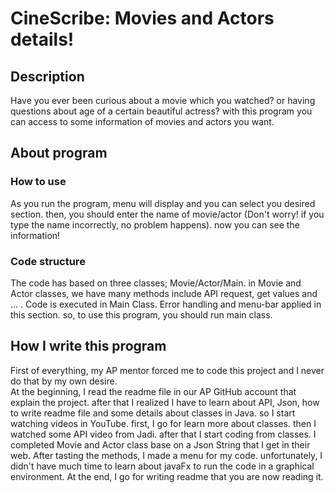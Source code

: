 # CineScribe: Movies and Actors details!

## Description

Have you ever been curious about a movie which you watched? or having questions about age of a certain beautiful actress? with this program you can access to some information of movies and actors you want.

## About program

### How to use
As you run the program, menu will display and you can select you desired section. then, you should enter the name of movie/actor (Don't worry! if you type the name incorrectly, no problem happens). now you can see the information!

### Code structure
The code has based on three classes; Movie/Actor/Main. in Movie and Actor classes, we have many methods include API request, get values and ... . Code is executed in Main Class. Error handling and menu-bar applied in this section. so, to use this program, you should run main class.

## How I write this program
First of everything, my AP mentor forced me to code this project and I never do that by my own desire. <br />
At the beginning, I read the readme file in our AP GitHub account that explain the project. after that I realized I have to learn about API, Json, how to write readme file and some details about classes in Java. so I start watching videos in YouTube. first, I go for learn more about classes. then I watched some API video from Jadi. after that I start coding from classes. I completed Movie and Actor class base on a Json String that I get in their web. After tasting the methods, I made a menu for my code. unfortunately, I didn't have much time to learn about javaFx to run the code in a graphical environment. At the end, I go for writing readme that you are now reading it.

